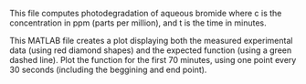 This file computes photodegradation of aqueous bromide where c is the concentration in ppm (parts per million), and t is the time in minutes.

This MATLAB file creates a plot displaying both the measured experimental data (using red diamond shapes) and the expected function (using a green dashed line). 
Plot the function for the first 70 minutes, using one point every 30 seconds (including the beggining and end point).


